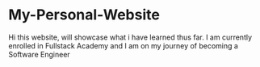 # My-Personal-Website
Hi this website, will showcase what i have learned thus far. I am currently enrolled in Fullstack Academy and I am on my journey of becoming a Software Engineer
